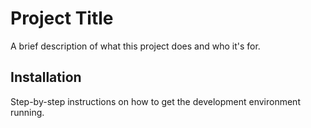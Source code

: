 # Project Title

A brief description of what this project does and who it's for.

## Installation

Step-by-step instructions on how to get the development environment running.

